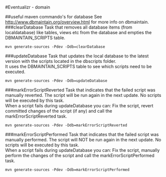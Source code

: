#Eventualizr - domain

##useful maven commando's for database
See <http://www.dbmaintain.org/overview.html> for more info on dbmaintain.
###clearDatabase
Task that removes all database items (from localdatabase) like tables, views etc from the database and empties the DBMAINTAIN_SCRIPTS table.

    mvn generate-sources -Pdev -Ddb=clearDatabase

###updateDatabase
Task that updates the local database to the latest version with the scripts located in the dbscripts folder. <br>
It uses the DBMAINTAIN_SCRIPTS table to see which scripts need to be executed.

    mvn generate-sources -Pdev -Ddb=updateDatabase

###markErrorScriptReverted
Task that indicates that the failed script was manually reverted. The script will be run again in the next update. No scripts will be executed by this task.<br>
When a script fails during updateDatabase you can:
Fix the script, revert committed changes of the script (if any) and call the markErrorScriptReverted task.

    mvn generate-sources -Pdev -Ddb=markErrorScriptReverted

###markErrorScriptPerformed
Task that indicates that the failed script was manually performed. The script will NOT be run again in the next update. No scripts will be executed by this task.<br>
When a script fails during updateDatabase you can:
Fix the script, manually perform the changes of the script and call the markErrorScriptPerformed task.

    mvn generate-sources -Pdev -Ddb=markErrorScriptPerformed
    

